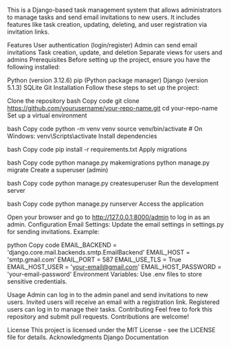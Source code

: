 This is a Django-based task management system that allows administrators to manage tasks and send email invitations to new users. It includes features like task creation, updating, deleting, and user registration via invitation links.

Features
User authentication (login/register)
Admin can send email invitations
Task creation, update, and deletion
Separate views for users and admins
Prerequisites
Before setting up the project, ensure you have the following installed:

Python (version 3.12.6)
pip (Python package manager)
Django (version 5.1.3)
SQLite 
Git
Installation
Follow these steps to set up the project:

Clone the repository
bash
Copy code
git clone https://github.com/yourusername/your-repo-name.git
cd your-repo-name
Set up a virtual environment

bash
Copy code
python -m venv venv
source venv/bin/activate  # On Windows: venv\Scripts\activate
Install dependencies

bash
Copy code
pip install -r requirements.txt
Apply migrations

bash
Copy code
python manage.py makemigrations
python manage.py migrate
Create a superuser (admin)

bash
Copy code
python manage.py createsuperuser
Run the development server

bash
Copy code
python manage.py runserver
Access the application

Open your browser and go to http://127.0.0.1:8000/admin to log in as an admin.
Configuration
Email Settings: Update the email settings in settings.py for sending invitations. Example:

python
Copy code
EMAIL_BACKEND = 'django.core.mail.backends.smtp.EmailBackend'
EMAIL_HOST = 'smtp.gmail.com'
EMAIL_PORT = 587
EMAIL_USE_TLS = True
EMAIL_HOST_USER = 'your-email@gmail.com'
EMAIL_HOST_PASSWORD = 'your-email-password'
Environment Variables: Use .env files to store sensitive credentials.

Usage
Admin can log in to the admin panel and send invitations to new users.
Invited users will receive an email with a registration link.
Registered users can log in to manage their tasks.
Contributing
Feel free to fork this repository and submit pull requests. Contributions are welcome!

License
This project is licensed under the MIT License - see the LICENSE file for details.
Acknowledgments
Django Documentation

